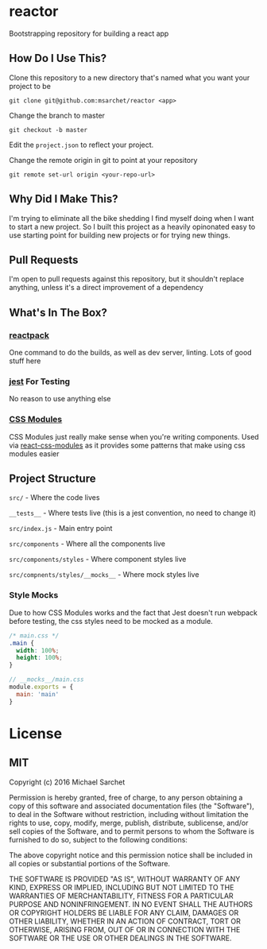 # reactor

Bootstrapping repository for building a react app

## How Do I Use This?

Clone this repository to a new directory that's named what you want your project to be

`git clone git@github.com:msarchet/reactor <app>`

Change the branch to master

`git checkout -b master`

Edit the `project.json` to reflect your project.

Change the remote origin in git to point at your repository

`git remote set-url origin <your-repo-url>`

## Why Did I Make This?

I'm trying to eliminate all the bike shedding I find myself doing when I want to start a new project. 
So I built this project as a heavily opinonated easy to use starting point for building new projects or for trying new things.

## Pull Requests

I'm open to pull requests against this repository, but it shouldn't replace anything, unless it's a direct improvement of a dependency

## What's In The Box?

### [reactpack](https://github.com/olahol/reactpack)

One command to do the builds, as well as dev server, linting. Lots of good stuff here

### [jest](https://facebook.github.io/jest/) For Testing

No reason to use anything else

### [CSS Modules](https://github.com/css-modules/css-modules)

CSS Modules just really make sense when you're writing components.
Used via [react-css-modules](https://github.com/gajus/react-css-modules) as it provides some patterns that make using css modules easier

## Project Structure

`src/` - Where the code lives

`__tests__` - Where tests live (this is a jest convention, no need to change it)

`src/index.js` - Main entry point

`src/components` - Where all the components live

`src/components/styles` - Where component styles live

`src/compnents/styles/__mocks__` - Where mock styles live

### Style Mocks
Due to how CSS Modules works and the fact that Jest doesn't run webpack before testing, the css styles need to be mocked as a module.

```css
/* main.css */
.main {
  width: 100%;
  height: 100%;
}
```

```js
// __mocks__/main.css
module.exports = {
  main: 'main'
}
```

# License

## MIT

Copyright (c) 2016 Michael Sarchet


Permission is hereby granted, free of charge, to any person obtaining a copy of this software and associated documentation files (the "Software"), to deal in the Software without restriction, including without limitation the rights to use, copy, modify, merge, publish, distribute, sublicense, and/or sell copies of the Software, and to permit persons to whom the Software is furnished to do so, subject to the following conditions:

The above copyright notice and this permission notice shall be included in all copies or substantial portions of the Software.

THE SOFTWARE IS PROVIDED "AS IS", WITHOUT WARRANTY OF ANY KIND, EXPRESS OR IMPLIED, INCLUDING BUT NOT LIMITED TO THE WARRANTIES OF MERCHANTABILITY, FITNESS FOR A PARTICULAR PURPOSE AND NONINFRINGEMENT. IN NO EVENT SHALL THE AUTHORS OR COPYRIGHT HOLDERS BE LIABLE FOR ANY CLAIM, DAMAGES OR OTHER LIABILITY, WHETHER IN AN ACTION OF CONTRACT, TORT OR OTHERWISE, ARISING FROM, OUT OF OR IN CONNECTION WITH THE SOFTWARE OR THE USE OR OTHER DEALINGS IN THE SOFTWARE.

